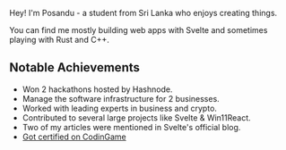 Hey! I'm Posandu - a student from Sri Lanka who enjoys creating things.

You can find me mostly building web apps with Svelte and sometimes playing with Rust and C++.

## Notable Achievements

- Won 2 hackathons hosted by Hashnode.
- Manage the software infrastructure for 2 businesses.
- Worked with leading experts in business and crypto.
- Contributed to several large projects like Svelte & Win11React.
- Two of my articles were mentioned in Svelte's official blog.
- [Got certified on CodinGame](https://www.codingame.com/certification/UuE-yYkOPsUD3F6aCWZ5ZA)
